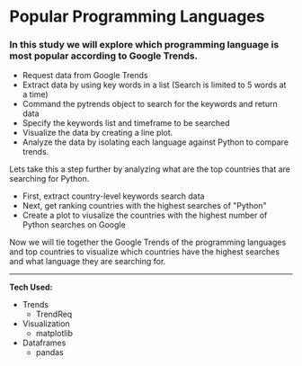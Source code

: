 # Popular Programming Languages

### In this study we will explore which programming language is most popular according to Google Trends. 

- Request data from Google Trends
- Extract data by using key words in a list (Search is limited to 5 words at a time)
- Command the pytrends object to search for the keywords and return data
- Specify the keywords list and timeframe to be searched
- Visualize the data by creating a line plot.
- Analyze the data by isolating each language against Python to compare trends.

Lets take this a step further by analyzing what are the top countries that are searching for Python.
- First, extract country-level keywords search data
- Next, get ranking countries with the highest searches of "Python"
- Create a plot to viusalize the countries with the highest number of Python searches on Google

Now we will tie together the Google Trends of the programming languages and top countries to visualize which countries have the highest searches and what language they are searching for.


---

**Tech Used:** 
- Trends
    - TrendReq
- Visualization
    - matplotlib
- Dataframes
    - pandas
